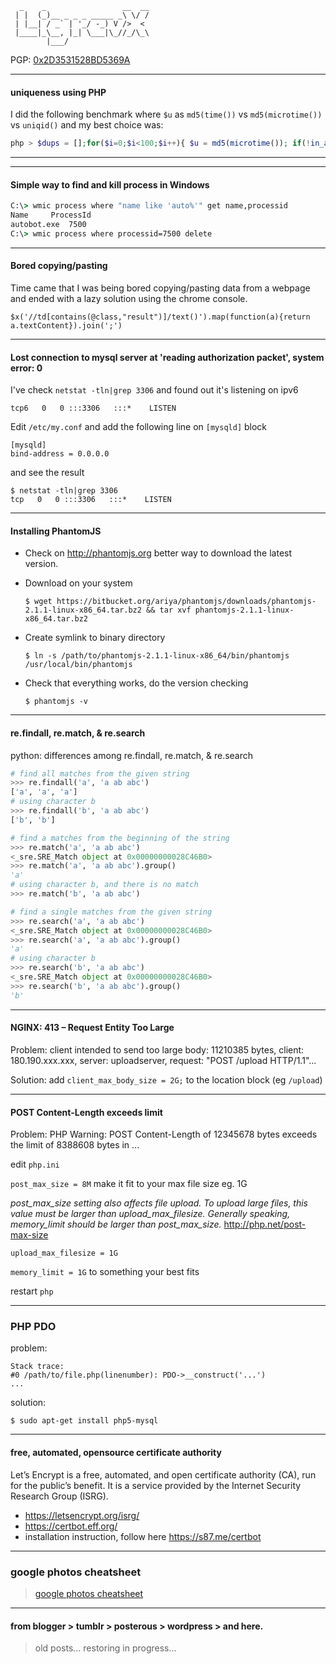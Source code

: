 ```
  _    _                 __  __
 | |  (_)__ _ _ _ _____ _\ \/ /
 | |__| / _` | '_/ -_) V />  < 
 |____|_\__, |_| \___|\_//_/\_\
        |___/                  

```

PGP: [0x2D3531528BD5369A](https://keys.openpgp.org/vks/v1/by-fingerprint/7A41E587C6DE888BB93289642D3531528BD5369A)

---
#### uniqueness using PHP
I did the following benchmark where `$u` as `md5(time())` vs `md5(microtime())` vs `uniqid()` and my best choice was:

```php
php > $dups = [];for($i=0;$i<100;$i++){ $u = md5(microtime()); if(!in_array($u, $dups)){array_push($dups, $u);}printf("%s:%s".PHP_EOL,$u,strlen($u)); }echo(count($dups));
```
---

---
#### Simple way to find and kill process in Windows
```cmd
C:\> wmic process where "name like 'auto%'" get name,processid
Name     ProcessId
autobot.exe  7500
C:\> wmic process where processid=7500 delete
```

---
#### Bored copying/pasting
Time came that I was being bored copying/pasting data from a webpage and ended with a lazy solution using the chrome console.

`$x('//td[contains(@class,"result")]/text()').map(function(a){return a.textContent}).join(';')`


---
#### Lost connection to mysql server at 'reading authorization packet', system error: 0

I've check `netstat -tln|grep 3306` and found out it's listening on ipv6

`tcp6   0   0 :::3306   :::*    LISTEN`

Edit `/etc/my.conf` and add the following line on `[mysqld]` block

```
[mysqld]
bind-address = 0.0.0.0
```

and see the result
```
$ netstat -tln|grep 3306
tcp   0   0 :::3306   :::*    LISTEN
```

---
#### Installing PhantomJS
- Check on http://phantomjs.org better way to download the latest version.

- Download on your system

  `$ wget https://bitbucket.org/ariya/phantomjs/downloads/phantomjs-2.1.1-linux-x86_64.tar.bz2 && tar xvf phantomjs-2.1.1-linux-x86_64.tar.bz2`
  
- Create symlink to binary directory

  `$ ln -s /path/to/phantomjs-2.1.1-linux-x86_64/bin/phantomjs /usr/local/bin/phantomjs`

- Check that everything works, do the version checking

  `$ phantomjs -v`
    
---
#### re.findall, re.match, & re.search
python: differences among re.findall, re.match, & re.search

```python
# find all matches from the given string
>>> re.findall('a', 'a ab abc')
['a', 'a', 'a']
# using character b
>>> re.findall('b', 'a ab abc')
['b', 'b']
```

```python
# find a matches from the beginning of the string
>>> re.match('a', 'a ab abc')
<_sre.SRE_Match object at 0x00000000028C46B0>
>>> re.match('a', 'a ab abc').group()
'a'
# using character b, and there is no match
>>> re.match('b', 'a ab abc')
```

```python
# find a single matches from the given string
>>> re.search('a', 'a ab abc')
<_sre.SRE_Match object at 0x00000000028C46B0>
>>> re.search('a', 'a ab abc').group()
'a'
# using character b
>>> re.search('b', 'a ab abc')
<_sre.SRE_Match object at 0x00000000028C46B0>
>>> re.search('b', 'a ab abc').group()
'b'
```

---
#### NGINX: 413 – Request Entity Too Large
Problem: client intended to send too large body: 11210385 bytes, client: 180.190.xxx.xxx, server: uploadserver, request: "POST /upload HTTP/1.1"...

Solution:
add `client_max_body_size = 2G;` to the location block (eg `/upload`)


---
#### POST Content-Length exceeds limit
Problem: PHP Warning: POST Content-Length of 12345678 bytes exceeds the limit of 8388608 bytes in ...

edit `php.ini`

`post_max_size = 8M` make it fit to your max file size eg. 1G

_post_max_size setting also affects file upload. 
To upload large files, this value must be larger than upload_max_filesize. 
Generally speaking, memory_limit should be larger than post_max_size._  http://php.net/post-max-size

`upload_max_filesize = 1G`

`memory_limit = 1G` to something your best fits

restart `php`

---
### PHP PDO
problem:
```
Stack trace:
#0 /path/to/file.php(linenumber): PDO->__construct('...')
...
```
solution:
```
$ sudo apt-get install php5-mysql
```
---
#### free, automated, opensource certificate authority
Let’s Encrypt is a free, automated, and open certificate authority (CA), run for the public’s benefit. It is a service provided by the Internet Security Research Group (ISRG).
- https://letsencrypt.org/isrg/
- https://certbot.eff.org/
- installation instruction, follow here https://s87.me/certbot


---
### google photos cheatsheet
> [google photos cheatsheet](https://s87.me/google_photos_cheatsheet)

---
#### from blogger > tumblr > posterous > wordpress > and here.
> old posts... restoring in progress...
